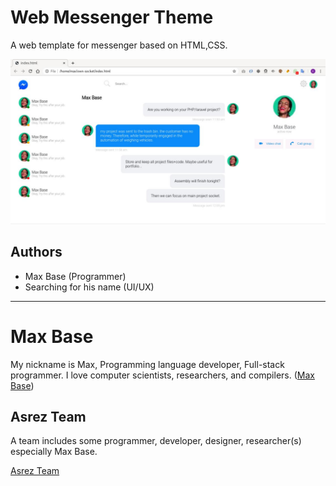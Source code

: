 # Web Messenger Theme

A web template for messenger based on HTML,CSS.

![Web Messenger Theme](screen.jpg)

## Authors

- Max Base (Programmer)
- Searching for his name (UI/UX)

---------

# Max Base

My nickname is Max, Programming language developer, Full-stack programmer. I love computer scientists, researchers, and compilers. ([Max Base](https://maxbase.org/))

## Asrez Team

A team includes some programmer, developer, designer, researcher(s) especially Max Base.

[Asrez Team](https://www.asrez.com/)

